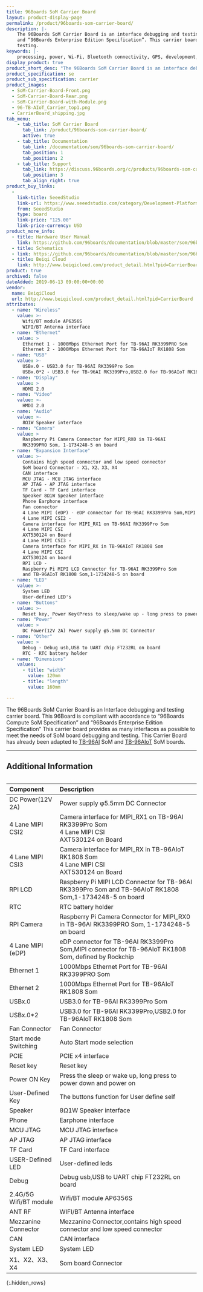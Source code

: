 ```yaml
---
title: 96Boards SoM Carrier Board
layout: product-display-page
permalink: /product/96boards-som-carrier-board/
description: |-
    The 96Boards SoM Carrier Board is an interface debugging and testing carrier board. This 96Board is compliant with accordance to “96Boards Compute SoM Specification”
    and “96Boards Enterprise Edition Specification”. This carrier board provides many interface as possible to meet the needs of Som board debugging an
    testing.
keywords: |-
    processing, power, Wi-Fi, Bluetooth connectivity, GPS, development, board, mid-tier, Qualcomm, APQ8016E, processor, low cost, Product, Development, Platform
display_product: true
product_short_desc: "The 96Boards SoM Carrier Board is an interface debugging and testing carrier board."
product_specification: se
product_sub_specification: carrier
product_images:
  - SoM-Carrier-Board-Front.png
  - SoM-Carrier-Board-Rear.png
  - SoM-Carrier-Board-with-Module.png
  - 96-TB-AIoT_Carrier_top1.png
  - CarrierBoard_shipping.jpg
tab_menu:
    - tab_title: SoM Carrier Board
      tab_link: /product/96boards-som-carrier-board/
      active: true
    - tab_title: Documentation
      tab_link: /documentation/som/96boards-som-carrier-board/
      tab_position: 1
      tab_position: 2
    - tab_title: Support
      tab_link: https://discuss.96boards.org/c/products/96boards-som-carrier-board
      tab_position: 3
      tab_align_right: true
product_buy_links:
  -
    link-title: SeeedStudio
    link-url: https://www.seeedstudio.com/category/Development-Platforms-c-1002/single-board-computer-c-950/category/96Boards-c-31/BeiQi-CarrierBoard-Kit-For-RK1808-RK3399Pro-p-4076.html
    from: SeeedStudio
    type: board
    link-price: "125.00"
    link-price-currency: USD
product_more_info:
  - title: Hardware User Manual
    link: https://github.com/96boards/documentation/blob/master/som/96boards-som-carrier-board/files/96boards-som-carrier-board-hardware-user-manual.pdf
  - title: Schematics
  - link: https://github.com/96boards/documentation/blob/master/som/96boards-som-carrier-board/files/96boards-som-carrier-board-schematics.pdf
  - title: Beiqi Cloud
    link: http://www.beiqicloud.com/product_detail.html?pid=CarrierBoard
product: true
archived: false
dateAdded: 2019-06-13 09:00:00+00:00
vendor:
  name: BeiqiCloud
  url: http://www.beiqicloud.com/product_detail.html?pid=CarrierBoard
attributes:
  - name: "Wireless"
    value: >-
      Wifi/BT module AP6356S
      WIFI/BT Antenna interface
  - name: "Ethernet"
    value: >
      Ethernet 1 - 1000Mbps Ethernet Port for TB-96AI RK3399PRO Som
      Ethernet 2 - 1000Mbps Ethernet Port for TB-96AIoT RK1808 Som
  - name: "USB"
    value: >-
      USBx.0 - USB3.0 for TB-96AI RK3399Pro Som
      USBx.0*2 - USB3.0 for TB-96AI RK3399Pro,USB2.0 for TB-96AIoT RK1808 SoM
  - name: "Display"
    value: >
      HDMI 2.0
  - name: "Video"
    value: >-
      HMDI 2.0
  - name: "Audio"
    value: >-
      8Ω1W Speaker interface
  - name: "Camera"
    value: >
      Raspberry Pi Camera Connector for MIPI_RX0 in TB-96AI
      RK3399PRO Som, 1-1734248-5 on board
  - name: "Expansion Interface"
    value: >-
      Contains high speed connector and low speed connector
      SoM board Connector - X1、X2、X3、X4
      CAN interface
      MCU JTAG - MCU JTAG interface
      AP JTAG - AP JTAG interface
      TF Card - TF Card interface
      Speaker 8Ω1W Speaker interface
      Phone Earphone interface
      Fan connector
      4 Lane MIPI (eDP) - eDP connector for TB-96AI RK3399Pro Som,MIPI connector for TB-96AIoT RK1808 Som, defined by Rockchip
      4 Lane MIPI CSI2 -
      Camera interface for MIPI_RX1 on TB-96AI RK3399Pro Som
      4 Lane MIPI CSI
      AXT530124 on Board
      4 Lane MIPI CSI3 -
      Camera interface for MIPI_RX in TB-96AIoT RK1808 Som
      4 Lane MIPI CSI
      AXT530124 on board
      RPI LCD -
      Raspberry Pi MIPI LCD Connector for TB-96AI RK3399Pro Som
      and TB-96AIoT RK1808 Som,1-1734248-5 on board
  - name: "LED"
    value: >-
      System LED
      User-defined LED's
  - name: "Buttons"
    value: >-
      Reset key, Power Key(Press to sleep/wake up - long press to power down/on)
  - name: "Power"
    value: >
      DC Power(12V 2A) Power supply φ5.5mm DC Connector
  - name: "Other"
    value: >
      Debug - Debug usb,USB to UART chip FT232RL on board
      RTC - RTC battery holder
  - name: "Dimensions"
    values:
      - title: "width"
        value: 120mm
      - title: "length"
        value: 160mm

---
```

The 96Boards SoM Carrier Board is an Interface debugging and testing carrier board. This 96Board is compliant with accordance to “96Boards Compute SoM Specification” and “96Boards Enterprise Edition Specification” This carrier board provides as many interfaces as possible to meet the needs of SoM board debugging and testing. This Carrier Board has already been adapted to [TB-96AI](/product/tb-96ai/) SoM and [TB-96AIoT](/product/tb-96aiot/) SoM boards.
***

## Additional Information
<div style="overflow-x:scroll;" markdown="1">

|   Component          |   Description |
|:---------------------|:--------------|
|  DC Power(12V 2A)    | Power supply φ5.5mm DC Connector              |
|  4 Lane MIPI CSI2    | Camera interface for MIPI_RX1 on TB-96AI RK3399Pro Som <br> 4 Lane MIPI CSI <br> AXT530124 on Board |
|  4 Lane MIPI CSI3    | Camera interface for MIPI_RX in TB-96AIoT RK1808 Som <br> 4 Lane MIPI CSI <br> AXT530124 on Board |
|  RPI LCD    | Raspberry Pi MIPI LCD Connector for TB-96AI RK3399Pro Som and TB-96AIoT RK1808 Som,1-1734248-5 on board |
|  RTC    | RTC battery holder |
|  RPI Camera    | Raspberry Pi Camera Connector for MIPI_RX0 in TB-96AI RK3399PRO Som, 1-1734248-5 on board |
|  4 Lane MIPI (eDP)    | eDP connector for TB-96AI RK3399Pro Som,MIPI connector for TB-96AIoT RK1808 Som, defined by Rockchip |
|  Ethernet 1    | 1000Mbps Ethernet Port for TB-96AI RK3399PRO Som |
|  Ethernet 2    | 1000Mbps Ethernet Port for TB-96AIoT RK1808 Som |
|  USBx.0    | USB3.0 for TB-96AI RK3399Pro Som |
|  USBx.0*2    | USB3.0 for TB-96AI RK3399Pro,USB2.0 for TB-96AIoT RK1808 Som |
|  Fan Connector   | Fan Connector   |
|  Start mode Switching   | Auto Start mode selection  |
|  PCIE   | PCIE x4 interface  |
|  Reset key   | Reset key |
|  Power ON Key  | Press the sleep or wake up, long press to power down and power on |
|  User-Defined Key  | The buttons function for User define self |
|  Speaker  | 8Ω1W Speaker interface |
|  Phone  | Earphone interface |
|  MCU JTAG  | MCU JTAG interface |
|  AP JTAG | AP JTAG interface |
|  TF Card | TF Card interface |
|  USER-Defined LED | User-defined leds |
|  Debug | Debug usb,USB to UART chip FT232RL on board |
|  2.4G/5G Wifi/BT module | Wifi/BT module AP6356S |
|  ANT RF | WIFI/BT Antenna interface |
|  Mezzanine Connector | Mezzanine Connector,contains high speed connector and low speed connector |
|  CAN | CAN interface |
|  System LED | System LED |
|  X1、X2、X3、X4 | Som board Connector |
{:.hidden_rows}
</div>
